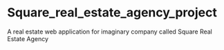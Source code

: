 # Square_real_estate_agency_project
A real estate web application for imaginary company called Square Real Estate Agency 
